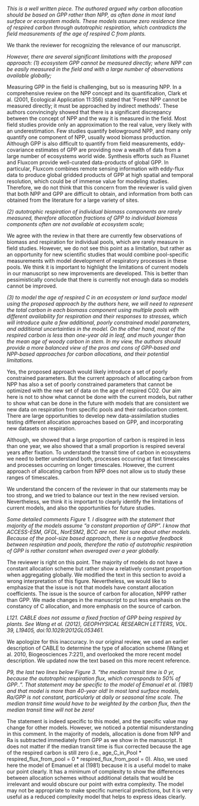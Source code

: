 *This is a well written piece. The authored argued why carbon allocation should be based on GPP rather than NPP, as often done in most land surface or ecosystem models. These models assume zero residence time of respired carbon through autotrophic respiration, which contradicts the field measurements of the age of respired C from plants.*

We thank the reviewer for recognizing the relevance of our manuscript.

*However, there are several significant limitations with the proposed approach: (1) ecosystem GPP cannot be measured directly; where NPP can be easily measured in the field and with a large number of observations available globally;*

Measuring GPP in the field is challenging, but so is measuring NPP. In a comprehensive review on the NPP concept and its quantification, Clark et al. (2001, Ecological Application 11:356) stated that 'Forest NPP cannot be measured directly; it must be approached by indirect methods'.  These authors convincingly showed that there is a significant discrepancy between the concept of NPP and the way it is measured in the field. Most field studies provide only an approximation to the real value, very likely with an underestimation. Few studies quantify belowground NPP, and many only quantify one component of NPP, usually wood biomass production.
Although GPP is also difficult to quantify from field measurements, eddy-covariance estimates of GPP are providing now a wealth of data from a large number of ecosystems world wide. Synthesis efforts such as Fluxnet and Fluxcom provide well-curated data-products of global GPP. In particular, Fluxcom combines remote sensing information with eddy-flux data to produce global gridded products of GPP at high spatial and temporal resolution, which could be of immense value for modeling studies.
Therefore, we do not think that this concern from the reviewer is valid given that both NPP and GPP are difficult to obtain, and information from both can obtained from the literature for a large variety of sites.

*(2) autotrophic respiration of individual biomass components are rarely measured, therefore allocation fractions of GPP to individual biomass components often are not available at ecosystem scale;*

We agree with the review in that there are currently few observations of biomass and respiration for individual pools, which are rarely measure in field studies. However, we do not see this point as a limitation, but rather as an opportunity for new scientific studies that would combine pool-specific measurements with model development of respiratory processes in these pools. We think it is important to highlight the limitations of current models in our manuscript so new improvements are developed. This is better than pessimistically conclude that there is currently not enough data so models cannot be improved.

*(3) to model the age of respired C in an ecosystem or land surface model using the proposed approach by the authors here, we will need to represent the total carbon in each biomass component using multiple pools with different availability for respiration and their responses to stresses, which will introduce quite a few additional, poorly constrained model parameters, and additional uncertainties in the model. On the other hand, most of the respired carbon is less than one-year old in leaf, and much younger than the mean age of woody carbon in stem. In my view, the authors should provide a more balanced view of the pros and cons of GPP-based and NPP-based approaches for carbon allocations, and their potential limitations.*

Yes, the proposed approach would likely introduce a set of poorly constrained parameters. But the current approach of allocating carbon from NPP has also a set of poorly constrained parameters that cannot be optimized with the new set of data on the age of respired CO2. Our aim here is not to show what cannot be done with the current models, but rather to show what can be done in the future with models that are consistent we new data on respiration from specific pools and their radiocarbon content. There are large opportunities to develop new data-assimilation studies testing different allocation approaches based on GPP, and incorporating new datasets on respiration.

Although, we showed that a large proportion of carbon is respired in less than one year, we also showed that a small proportion is respired several years after fixation. To understand the transit time of carbon in ecosystems we need to better understand both, processes occurring at fast timescales and processes occurring on longer timescales. However, the current approach of allocating carbon from NPP does not allow us to study these ranges of timescales.

We understand the concern of the reviewer in that our statements may be too strong, and we tried to balance our text in the new revised version. Nevertheless, we think it is important to clearly identify the limitations of current models, and also the opportunities for future studies.

*Some detailed comments*
*Figure 1. I disagree with the statement that majority of the models assume “a constant proportion of GPP”. I know that ACCESS-ESM, GFDL, NorESM2, BCC are not. Not sure about other models. Because of the pool-size based approach, there is a negative feedback between respiration and pools, therefore the ratio of autotrophic respiration of GPP is rather constant when averaged over a year globally.*

The reviewer is right on this point. The majority of models do not have a constant allocation scheme but rather show a relatively constant proportion when aggregating globally. We modified the text in this section to avoid a wrong interpretation of this figure.
Nevertheless, we would like to emphasize that the issue is not that models have constant allocation coefficients. The issue is the source of carbon for allocation, NPPP rather than GPP.
We made changes in the manuscript to put less emphasis on the constancy of C allocation, and more emphasis on the source of carbon.


*L121. CABLE does not assume a fixed fraction of GPP being respired by plants. See Wang et al. (2012), GEOPHYSICAL RESEARCH LETTERS, VOL. 39, L19405, doi:10.1029/2012GL053461.*

We apologize for this inaccuracy. In our original review, we used an earlier description of CABLE to determine the type of allocation scheme (Wang et al. 2010, Biogeosciences 7:221), and overlooked the more recent model description. We updated now the text based on this more recent reference.

*P9, the last two lines below Figure 3. “the median transit time is 0 yr, because the autotrophic respiration flux, which corresponds to 50% of GPP..”. That statement may be specific to the model of Emanuel et al. (1981)  and that model is more than 40-year old! In most land surface models, Ra/GPP is not constant, particularly at daily or seasonal time scale. The median transit time would have to be weighted by the carbon flux, then the median transit time will not be zero!*

The statement is indeed specific to this model, and the specific value may change for other models.
However, we noticed a potential misunderstanding in this comment. In the majority of models, allocation is done from NPP and Ra is subtracted immediately from GPP as we show in the manuscript. It does not matter if the median transit time is flux corrected because the age of the respired carbon is still zero (i.e., age_C_in_Pool * respired_flux_from_pool = 0 * respired_flux_from_pool = 0).
Also, we used here the model of Emanuel et al  (1981) because it is a useful model to make our point clearly. It has a minimum of complexity to show the differences between allocation schemes without additional details that would be irrelevant and would obscure our point with extra complexity. The model may not be appropriate to make specific numerical predictions, but it is very useful as a reduced complexity model that helps to express ideas clearly.
